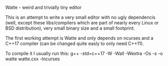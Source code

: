 Watte - weird and trivially tiny editor

This is an attempt to write a very small editor with no ugly dependencis (well,
except these libs/compilers which are part of nearly every Linux or BSD
distribution), very small binary size and a small footprint.

The first working attempt is Watte and only depends on ncurses and a C++17
compiler (can be changed quite easly to only need C++11).

To compile it I usually run this:
g++ -std=c++17 -W -Wall -Wextra -Os -s -o watte watte.cxx -lncurses
